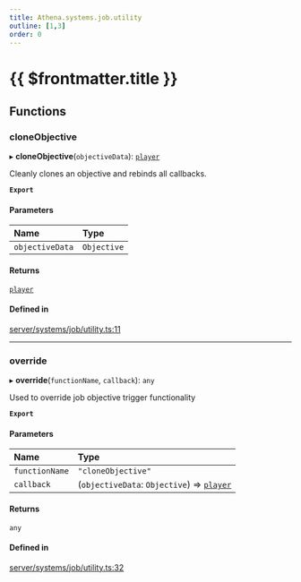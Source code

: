 ```yaml
---
title: Athena.systems.job.utility
outline: [1,3]
order: 0
---
```


# {{ $frontmatter.title }}


## Functions

### cloneObjective

▸ **cloneObjective**(`objectiveData`): [`player`](server_config.md#player)

Cleanly clones an objective and rebinds all callbacks.

**`Export`**

#### Parameters

| Name | Type |
| :------ | :------ |
| `objectiveData` | `Objective` |

#### Returns

[`player`](server_config.md#player)

#### Defined in

[server/systems/job/utility.ts:11](https://github.com/Stuyk/altv-athena/blob/627294b/src/core/server/systems/job/utility.ts#L11)

___

### override

▸ **override**(`functionName`, `callback`): `any`

Used to override job objective trigger functionality

**`Export`**

#### Parameters

| Name | Type |
| :------ | :------ |
| `functionName` | ``"cloneObjective"`` |
| `callback` | (`objectiveData`: `Objective`) => [`player`](server_config.md#player) |

#### Returns

`any`

#### Defined in

[server/systems/job/utility.ts:32](https://github.com/Stuyk/altv-athena/blob/627294b/src/core/server/systems/job/utility.ts#L32)
